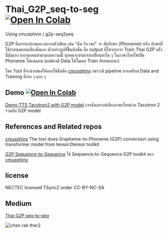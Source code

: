 # Thai_G2P_seq-to-seg [![Open In Colab](https://colab.research.google.com/assets/colab-badge.svg)](https://colab.research.google.com/drive/1qmJMbBn0Yp0-Sakej3ADDdWZKVmINCfY?usp=sharing)

 Using cmusphinx / g2p-seq2seq
 
 G2P คือการแปลงขอความจากตัวเขียน เช่น “ฉัน รัก เธอ” → สัทอักษร (Phoneme) หรือ อักษรที่ใช้กำหนดแทนเสียงนั่นเอง ตัวอย่างรูปที่ขึ้้นปกนั้น คือ output ที่ได้จากการ Train Thai G2P ครั้งนี้นั่นเอง หากทุกคนทำตามบทความนี้ ทุกคนจะสามารถเปลี่ยนคำใด ๆ ในภาษาไทยให้เป็น Phoneme ได้แน่นอน (แต่ต้องมี Data ให้โมเดล Train สักหน่อยนะ)
 
 โดย Tool ที่จะนำเสนอให้ลองใช้นั้นคือ [cmusphinx](https://github.com/cmusphinx/g2p-seq2seq) เพราะมี pipeline การเตรียม Data and Training ที่ง่าย ๆ มาก ๆ
 
 
## Demo [![Open In Colab](https://colab.research.google.com/assets/colab-badge.svg)](https://colab.research.google.com/drive/1pHSM8ZsYHsbXKvd0lE4RWI-61iFV8cR7?usp=sharing)
[Demo TTS Tacotron2 with G2P model](https://medium.com/@pawito236/demo-tts-tacotron2-with-g2p-model-e4006fc831ba) การสังเคราะห์เสียงภาษาไทยด้วย Tacotron 2 ร่วมกับ G2P model

## References and Related repos
[cmusphinx](https://github.com/cmusphinx/g2p-seq2seq) The tool does Grapheme-to-Phoneme (G2P) conversion using transformer model from tensor2tensor toolkit

[G2P Sequence-to-Sequence](https://medium.com/nectec/g2p-sequence-to-sequence-53a843d6702a) ใช้ Sequence-to-Sequence G2P toolkit ของ [cmusphinx](https://github.com/cmusphinx/g2p-seq2seq)



## license
NECTEC licensed TSync2 under CC-BY-NC-SA

## Medium
[Thai G2P seq-to-seq](https://medium.com/@pawito236/thai-g2p-seq-to-seq-a1eb96c3be18)

![chan rak ther2](https://user-images.githubusercontent.com/44425803/163362514-3c7e242e-cc41-4628-8fd2-a5e1a6a1ec7e.jpg)

